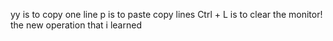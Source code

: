 yy is to copy one line
p is to paste copy lines
Ctrl + L is to clear the monitor! the new operation that i learned

